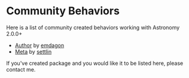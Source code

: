 # Community Behaviors

Here is a list of community created behaviors working with Astronomy 2.0.0+

* [Author](https://github.com/emdagon/meteor-astronomy-author-behavior) by [emdagon](https://github.com/emdagon)
* [Meta](https://github.com/settlin/meteor-astronomy-meta-behavior) by [settlin](https://github.com/settlin)

If you've created package and you would like it to be listed here, please contact me.